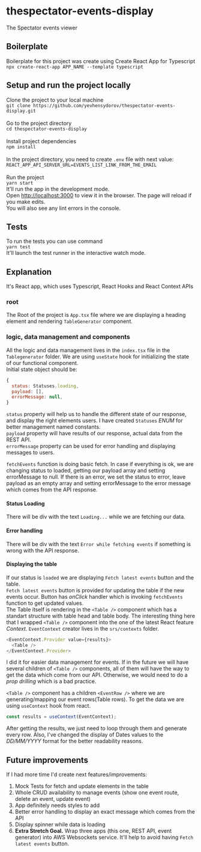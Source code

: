 # thespectator-events-display

The Spectator events viewer

## Boilerplate

Boilerplate for this project was create using Create React App for Typescript <br />
`npx create-react-app APP_NAME --template typescript`

## Setup and run the project locally

Clone the project to your local machine <br />
`git clone https://github.com/yevhensydorov/thespectator-events-display.git` <br />
<br />
Go to the project directory <br />
`cd thespectator-events-display` <br />
<br />
Install project dependencies <br />
`npm install` <br />
<br />
In the project directory, you need to create `.env` file with next value: <br />
`REACT_APP_API_SERVER_URL=EVENTS_LIST_LINK_FROM_THE_EMAIL` <br />
<br />
Run the project <br />
`yarn start` <br />
It'll run the app in the development mode.<br />
Open [http://localhost:3000](http://localhost:3000) to view it in the browser.
The page will reload if you make edits.<br />
You will also see any lint errors in the console.

## Tests

To run the tests you can use command <br />
`yarn test` <br />
It'll launch the test runner in the interactive watch mode.<br />

## Explanation

It's React app, which uses Typescript, React Hooks and React Context APIs

### root

The Root of the project is `App.tsx` file where we are displaying a heading element and rendering `TableGenerator` component. <br />

### logic, data management and components

All the logic and data management lives in the `index.tsx` file in the `Tablegenerator` folder. We are using `useState` hook for initializing the state of our functional component. <br />
Initial state object should be:

```js
{
  status: Statuses.loading,
  payload: [],
  errorMessage: null,
}
```

`status` property will help us to handle the different state of our response, and display the right elements users. I have created `Statuses` _ENUM_ for better management named constants. <br />
`payload` property will have results of our response, actual data from the REST API. </br>
`errorMessage` property can be used for error handling and displaying messages to users. <br>

`fetchEvents` function is doing basic fetch. In case if everything is ok, we are changing status to loaded, getting our payload array and setting errorMessage to null. If there is an error, we set the status to error, leave payload as an empty array and setting errorMessage to the error message which comes from the API response.

#### Status Loading

There will be div with the text `Loading...` while we are fetching our data.

#### Error handling

There will be div with the text `Error while fetching events` if something is wrong with the API response.

#### Displaying the table

If our status is `loaded` we are displaying `Fetch latest events` button and the table. <br />
`Fetch latest events` button is provided for updating the table if the new events occur. Button has _onClick_ handler which is invoking `fetchEvents` function to get updated values.<br />
The Table itself is rendering in the `<Table />` component which has a standart structure with table head and table body. The interesting thing here that I wrapped `<Table />` component into the one of the latest React feature _Context_. `EventContext` creator lives in the `srs/contexts` folder.<br />

```js
<EventContext.Provider value={results}>
  <Table />
</EventContext.Provider>
```

I did it for easier data management for events. If in the future we will have several children of `<Table />` components, all of them will have the way to get the data which come from our API. Otherwise, we would need to do a _prop drilling_ which is a bad practice.<br />

`<Table />` component has a children `<EventRow />` where we are generating/mapping our event rows(Table rows). To get the data we are using `useContext` hook from react.<br />

```js
const results = useContext(EventContext);
```

After getting the results, we just need to loop through them and generate every row. Also, I've changed the display of Dates values to the _DD/MM/YYYY_ format for the better readability reasons.

## Future improvements

If I had more time I'd create next features/improvements:

1. Mock Tests for fetch and update elements in the table
2. Whole CRUD availability to manage events (show one event route, delete an event, update event)
3. App definitely needs styles to add
4. Better error handling to display an exact message which comes from the API
5. Display spinner while data is loading
6. **Extra Stretch Goal.** Wrap three apps (this one, REST API, event generator) into AWS Websockets service. It'll help to avoid having `Fetch latest events` button.
